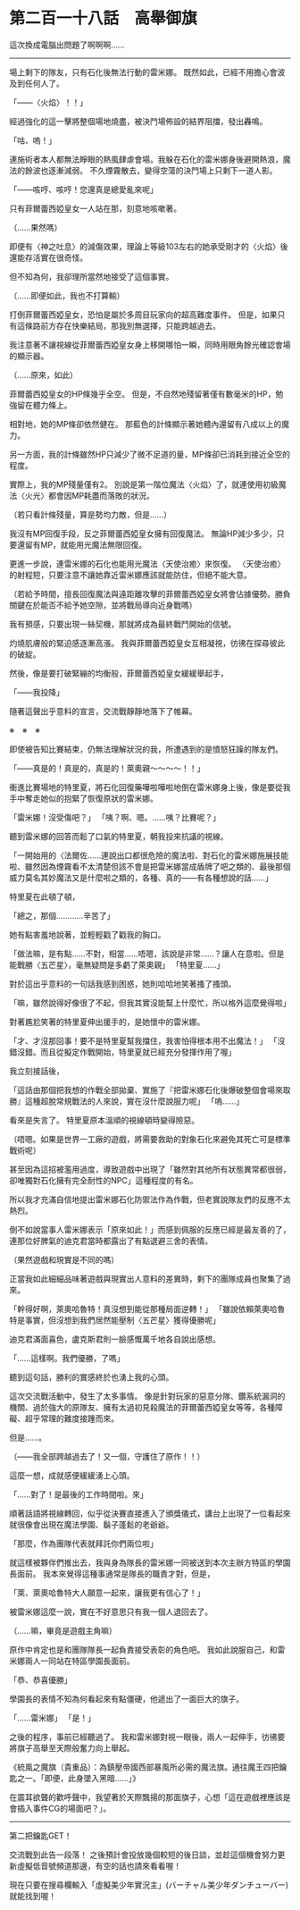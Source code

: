 # 第二百一十八話　高舉御旗

這次換成電腦出問題了啊啊啊……

---

場上剩下的隊友，只有石化後無法行動的雷米娜。
既然如此，已經不用擔心會波及到任何人了。

「――〈火焰〉！！」

經過強化的這一擊將整個場地燒盡，被決鬥場佈設的結界阻擋，發出轟鳴。

「咕、嗚！」

連施術者本人都無法睜眼的熱風肆虐會場。我躲在石化的雷米娜身後避開熱浪，魔法的餘波也逐漸減弱。
不久煙霧散去，變得空蕩的決鬥場上只剩下一道人影。

「――咳哼、咳哼！您還真是總愛亂來呢」

只有菲爾蕾西婭皇女一人站在那，刻意地咳嗽著。

（……果然嗎）

即便有〈神之吐息〉的減傷效果，理論上等級103左右的她承受剛才的〈火焰〉後還能存活實在很奇怪。

但不知為何，我卻理所當然地接受了這個事實。

（……即便如此，我也不打算輸）

打倒菲爾蕾西婭皇女，恐怕是屬於多周目玩家向的超高難度事件。
但是，如果只有這條路前方存在快樂結局，那我別無選擇，只能跨越過去。

我注意著不讓視線從菲爾蕾西婭皇女身上移開哪怕一瞬，同時用眼角餘光確認會場的顯示器。

（……原來，如此）

菲爾蕾西婭皇女的HP條幾乎全空。
但是，不自然地殘留著僅有數毫米的HP，勉強留在體力條上。

相對地，她的MP條卻依然健在。
那藍色的計條顯示著她體內還留有八成以上的魔力。

另一方面，我的計條雖然HP只減少了微不足道的量，MP條卻已消耗到接近全空的程度。

實際上，我的MP殘量僅有2。
別說是第一階位魔法〈火焰〉了，就連使用初級魔法〈火光〉都會因MP耗盡而落敗的狀況。

（若只看計條殘量，算是勢均力敵，但是……）

我沒有MP回復手段，反之菲爾蕾西婭皇女擁有回復魔法。
無論HP減少多少，只要還留有MP，就能用光魔法無限回復。

更進一步說，連雷米娜的石化也能用光魔法〈天使治癒〉來恢復。
〈天使治癒〉的射程短，只要注意不讓她靠近雷米娜應該就能防住，但絕不能大意。

（若給予時間，擅長回復魔法與遠距離攻擊的菲爾蕾西婭皇女將會佔據優勢。勝負關鍵在於能否不給予她空隙，並將戰局導向近身戰嗎）

我有預感，只要出現一絲契機，那就將成為最終戰鬥開始的信號。

灼燒肌膚般的緊迫感逐漸高漲。
我與菲爾蕾西婭皇女互相凝視，彷彿在探尋彼此的破綻。

然後，像是要打破緊繃的均衡般，菲爾蕾西婭皇女緩緩舉起手，

「――我投降」

隨著這聲出乎意料的宣言，交流戰靜靜地落下了帷幕。

※　※　※

即使被告知比賽結束，仍無法理解狀況的我，所遭遇到的是憤怒狂躁的隊友們。

「――真是的！真是的，真是的！萊奧親～～～～！！」

衝進比賽場地的特里夏，將石化回復藥嘩啦嘩啦地倒在雷米娜身上後，像是要從我手中奪走她似的抱緊了恢復原狀的雷米娜。

「雷米娜！沒受傷吧？」
「咦？啊、嗯。……咦？比賽呢？」

聽到雷米娜的回答而鬆了口氣的特里夏，朝我投來抗議的視線。

「一開始用的〈法爾佐……連說出口都很危險的魔法啦、對石化的雷米娜施展技能啦、雖然因為煙霧看不太清楚但該不會是把雷米娜當成盾牌了吧之類的、最後那個威力莫名其妙魔法又是什麼啦之類的，各種、真的——有各種想說的話……」

特里夏在此頓了頓，

「總之，那個…………辛苦了」

她有點害羞地說著，並輕輕戳了戳我的胸口。

「做法嘛，是有點……不對，相當……唔嗯，該說是非常……？讓人在意啦。但是能戰勝〈五芒星〉，毫無疑問是多虧了萊奧親」
「特里夏……」

對於這出乎意料的一句話我感到困惑，她則哈哈地笑著搔了搔頭。

「嘛，雖然說得好像很了不起，但我其實沒能幫上什麼忙，所以格外這麼覺得啦」

對著尷尬笑著的特里夏伸出援手的，是她懷中的雷米娜。

「才、才沒那回事！要不是特里夏幫我擋住，我害怕得根本用不出魔法！」
「沒錯沒錯。而且從擬定作戰開始，特里夏就已經充分發揮作用了喔」

我立刻接話後，

「這話由那個把我想的作戰全部拋棄、實施了『把雷米娜石化後爆破整個會場來取勝』這種超脫常規戰法的人來說，實在沒什麼說服力呢」
「嗚……」

看來是失言了。
特里夏原本溫順的視線頓時變得險惡。

（唔嗯。如果是世界一工廠的遊戲，將需要救助的對象石化來避免其死亡可是標準戰術呢）

甚至因為這招被濫用過度，導致遊戲中出現了「雖然對其他所有狀態異常都很弱，卻唯獨對石化擁有完全耐性的NPC」這種程度的有名。

所以我才充滿自信地提出雷米娜石化防禦法作為作戰，但老實說隊友們的反應不太熱烈。

倒不如說當事人雷米娜表示「原來如此！」而感到佩服的反應已經是最友善的了，連那位好脾氣的迪克君當時都露出了有點退避三舍的表情。

（果然遊戲和現實是不同的嗎）

正當我如此細細品味著遊戲與現實出人意料的差異時，剩下的團隊成員也聚集了過來。

「幹得好啊，萊奧哈魯特！真沒想到能從那種局面逆轉！」
「雖說依賴萊奧哈魯特是事實，但沒想到我們居然能壓制〈五芒星〉獲得優勝呢」

迪克君滿面喜色，盧克斯君則一臉感慨萬千地各自說出感想。

「……這樣啊。我們優勝，了嗎」

聽到這句話，勝利的實感終於也湧上我的心頭。

這次交流戰活動中，發生了太多事情。
像是針對玩家的惡意分隊、鑽系統漏洞的機關、過於強大的原隊友、擁有太過初見殺魔法的菲爾蕾西婭皇女等等，各種障礙、超乎常理的難度接踵而來。

但是……。

（――我全部跨越過去了！又一個，守護住了原作！！）

這麼一想，成就感便緩緩湧上心頭。

「……對了！是最後的工作時間啦。來」

順著話語將視線轉回，似乎從決賽直接進入了頒獎儀式，講台上出現了一位看起來就很像會出現在魔法學園、鬍子蓬鬆的老爺爺。

「那麼，作為團隊代表就拜託你們兩位啦」

就這樣被夥伴們推出去，我與身為隊長的雷米娜一同被送到本次主辦方特區的學園長面前。
我本來覺得這種事通常是隊長的職責才對，但是，

「萊、萊奧哈魯特大人願意一起來，讓我更有信心了！」

被雷米娜這麼一說，實在不好意思只有我一個人退回去了。

（……嘛，畢竟是遊戲主角嘛）

原作中肯定也是和團隊隊長一起負責接受表彰的角色吧。
我如此說服自己，和雷米娜兩人一同站在特區學園長面前。

「恭、恭喜優勝」

學園長的表情不知為何看起來有點僵硬，他遞出了一面巨大的旗子。

「……雷米娜」
「是！」

之後的程序，事前已經聽過了。
我和雷米娜對視一眼後，兩人一起伸手，彷彿要將旗子高舉至天際般奮力向上舉起。

《統風之魔旗（貴重品）：為鎮壓帝國西部暴風所必需的魔法旗。通往魔王四把鑰匙之一。「即便，此身墜入黑暗……」》

在震耳欲聾的歡呼聲中，我望著於天際飄揚的那面旗子，心想「這在遊戲裡應該是會插入事件CG的場面吧？」。

---

第二把鑰匙GET！

交流戰到此告一段落！
之後預計會投放幾個較短的後日談，並趁這個機會努力更新虛擬低音號頻道那邊，有空的話也請來看看喔！

現在只要在搜尋欄輸入「虛擬美少年實況主」(バーチャル美少年ダンチューバー)就能找到喔！
